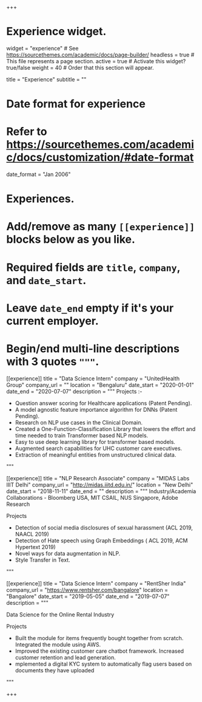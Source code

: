 +++
# Experience widget.
widget = "experience"  # See https://sourcethemes.com/academic/docs/page-builder/
headless = true  # This file represents a page section.
active = true  # Activate this widget? true/false
weight = 40  # Order that this section will appear.

title = "Experience"
subtitle = ""

# Date format for experience
#   Refer to https://sourcethemes.com/academic/docs/customization/#date-format
date_format = "Jan 2006"

# Experiences.
#   Add/remove as many `[[experience]]` blocks below as you like.
#   Required fields are `title`, `company`, and `date_start`.
#   Leave `date_end` empty if it's your current employer.
#   Begin/end multi-line descriptions with 3 quotes `"""`.
[[experience]]
  title = "Data Science Intern"
  company = "UnitedHealth Group"
  company_url = ""
  location = "Bengaluru"
  date_start = "2020-01-01"
  date_end = "2020-07-07"
  description = """ Projects :-
  
  
*  Question answer scoring for Healthcare applications (Patent Pending).
*  A model agnostic feature importance algorithm for DNNs (Patent Pending).
*  Research on NLP use cases in the Clinical Domain.
*  Created a One-Function-Classification Library that lowers the effort and time needed to train Transformer based NLP models.
*  Easy to use deep learning library for transformer based models.
* Augmented search capabilities for UHC customer care executives.
* Extraction of meaningful entities from unstructured clinical data.

 """ 

[[experience]]
  title = "NLP Research Associate"
  company = "MIDAS Labs IIIT Delhi"
  company_url = "http://midas.iiitd.edu.in/"
  location = "New Delhi"
  date_start = "2018-11-11"
  date_end = ""
  description = """
Industry/Academia Collaborations - Bloomberg USA, MIT CSAIL, NUS Singapore, Adobe Research

Projects


* Detection of social media disclosures of sexual harassment (ACL 2019, NAACL 2019)
* Detection of Hate speech using Graph Embeddings ( ACL 2019, ACM Hypertext 2019)
* Novel ways for data augmentation in NLP.
* Style Transfer in Text.

"""

[[experience]]
  title = "Data Science Intern"
  company = "RentSher India"
  company_url = "https://www.rentsher.com/bangalore"
  location = "Bangalore"
  date_start = "2019-05-05"
  date_end = "2019-07-07"
  description = """

Data Science for the Online Rental Industry

Projects


* Built the module for items frequently bought together from scratch. Integrated the module using AWS.
* Improved the existing customer care chatbot framework. Increased customer retention and lead generation.
* mplemented a digital KYC system to automatically
flag users based on documents they have uploaded


"""

+++
